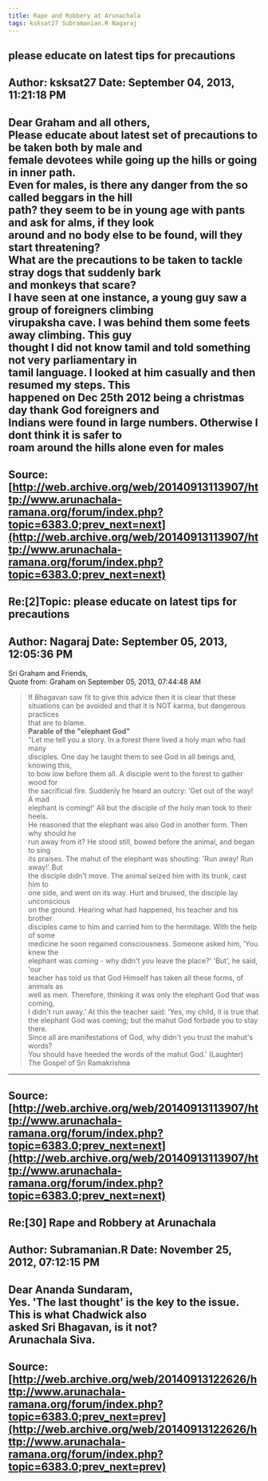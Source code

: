 ```yaml
--- 
title: Rape and Robbery at Arunachala   
tags: ksksat27 Subramanian.R Nagaraj  
---  
```

## please educate on latest tips for precautions  
Author: ksksat27            Date: September 04, 2013, 11:21:18 PM  
---  
Dear Graham and all others,   
Please educate about latest set of precautions to be taken both by male and  
female devotees while going up the hills or going in inner path.   
Even for males, is there any danger from the so called beggars in the hill  
path? they seem to be in young age with pants and ask for alms, if they look  
around and no body else to be found, will they start threatening?   
What are the precautions to be taken to tackle stray dogs that suddenly bark  
and monkeys that scare?   
I have seen at one instance, a young guy saw a group of foreigners climbing  
virupaksha cave. I was behind them some feets away climbing. This guy  
thought I did not know tamil and told something not very parliamentary in  
tamil language. I looked at him casually and then resumed my steps. This  
happened on Dec 25th 2012 being a christmas day thank God foreigners and  
Indians were found in large numbers. Otherwise I dont think it is safer to  
roam around the hills alone even for males
 ---  
Source:[http://web.archive.org/web/20140913113907/http://www.arunachala-ramana.org/forum/index.php?topic=6383.0;prev_next=next](http://web.archive.org/web/20140913113907/http://www.arunachala-ramana.org/forum/index.php?topic=6383.0;prev_next=next)   
---  

## Re:[2]Topic:  please educate on latest tips for precautions  
Author: Nagaraj             Date: September 05, 2013, 12:05:36 PM  
---  
Sri Graham and Friends,   
Quote from: Graham on September 05, 2013, 07:44:48 AM  
> If Bhagavan saw fit to give this advice then it is clear that these  
> situations can be avoided and that it is NOT karma, but dangerous practices  
> that are to blame.  
 **Parable of the "elephant God"**   
"Let me tell you a story. In a forest there lived a holy man who had many  
disciples. One day he taught them to see God in all beings and, knowing this,  
to bow low before them all. A disciple went to the forest to gather wood for  
the sacrificial fire. Suddenly he heard an outcry: 'Get out of the way! A mad  
elephant is coming!' All but the disciple of the holy man took to their heels.  
He reasoned that the elephant was also God in another form. Then why should he  
run away from it? He stood still, bowed before the animal, and began to sing  
its praises. The mahut of the elephant was shouting: 'Run away! Run away!' But  
the disciple didn't move. The animal seized him with its trunk, cast him to  
one side, and went on its way. Hurt and bruised, the disciple lay unconscious  
on the ground. Hearing what had happened, his teacher and his brother  
disciples came to him and carried him to the hermitage. With the help of some  
medicine he soon regained consciousness. Someone asked him, 'You knew the  
elephant was coming - why didn't you leave the place?' 'But', he said, 'our  
teacher has told us that God Himself has taken all these forms, of animals as  
well as men. Therefore, thinking it was only the elephant God that was coming,  
I didn't run away.' At this the teacher said: 'Yes, my child, it is true that  
the elephant God was coming; but the mahut God forbade you to stay there.  
Since all are manifestations of God, why didn't you trust the mahut's words?  
You should have heeded the words of the mahut God.' (Laughter)   
The Gospel of Sri Ramakrishna
 ---  
Source:[http://web.archive.org/web/20140913113907/http://www.arunachala-ramana.org/forum/index.php?topic=6383.0;prev_next=next](http://web.archive.org/web/20140913113907/http://www.arunachala-ramana.org/forum/index.php?topic=6383.0;prev_next=next)   
---  

## Re:[30] Rape and Robbery at Arunachala  
Author: Subramanian.R       Date: November 25, 2012, 07:12:15 PM  
---  
Dear Ananda Sundaram,   
Yes. 'The last thought' is the key to the issue. This is what Chadwick also  
asked Sri Bhagavan, is it not?   
Arunachala Siva.
 ---  
Source:[http://web.archive.org/web/20140913122626/http://www.arunachala-ramana.org/forum/index.php?topic=6383.0;prev_next=prev](http://web.archive.org/web/20140913122626/http://www.arunachala-ramana.org/forum/index.php?topic=6383.0;prev_next=prev)   
---  

